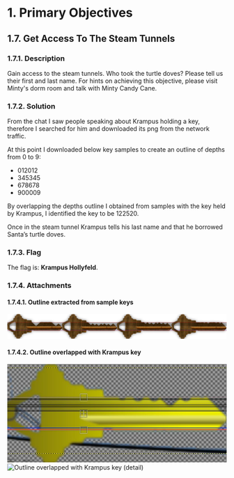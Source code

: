 # 1. Primary Objectives
## 1.7. Get Access To The Steam Tunnels
### 1.7.1. Description
Gain access to the steam tunnels. Who took the turtle doves? Please tell us their first and last name. For hints on achieving this objective, please visit Minty's dorm room and talk with Minty Candy Cane.
### 1.7.2. Solution
From the chat I saw people speaking about Krampus holding a key, therefore I searched for him and downloaded its png from the network traffic.

At this point I downloaded below key samples to create an outline of depths from 0 to 9:
* 012012
* 345345
* 678678
* 900009

By overlapping the depths outline I obtained from samples with the key held by Krampus, I identified the key to be 122520.

Once in the steam tunnel Krampus tells his last name and that he borrowed Santa’s turtle doves.
### 1.7.3. Flag
The flag is: ​**Krampus Hollyfeld​**.
### 1.7.4. Attachments
#### 1.7.4.1. Outline extracted from sample keys
![Outline extracted from sample keys](https://github.com/LamonatoAndrea/KringleCon2/blob/master/01%20-%20Primary%20Objectives/07%20-%20Get%20Access%20To%20The%20Steam%20Tunnels/Outline.png)
#### 1.7.4.2. Outline overlapped with Krampus key
![Outline overlapped with Krampus key](https://github.com/LamonatoAndrea/KringleCon2/blob/master/01%20-%20Primary%20Objectives/07%20-%20Get%20Access%20To%20The%20Steam%20Tunnels/Outline%20overlapped%20with%20Krampus%20key.png)
![Outline overlapped with Krampus key (detail)]("https://github.com/LamonatoAndrea/KringleCon2/blob/master/01%20-%20Primary%20Objectives/07%20-%20Get%20Access%20To%20The%20Steam%20Tunnels/Outline%20overlapped%20with%20Krampus%20key_detail.png)